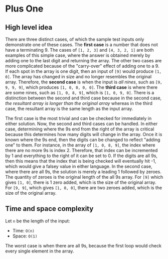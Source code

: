 # Plus One

## High level idea

There are three distinct cases, of which the sample test inputs only demonstrate one of these cases. The **first case** is a number that does not have a terminating 9. The cases of `[1, 2, 3]` and `[4, 3, 2, 1]` are both examples of this simple case, where the answer is obtained merely by adding one to the last digit and returning the array. The other two cases are more complicated because of the "carry-over" effect of adding one to a 9. If each spot in the array is one digit, then an input of `[9]` would produce `[1, 0]`. The array has changed in size and no longer resembles the original array. Therefore, the **second case** is when the input is _all nines_, such as `[9, 9, 9, 9]`, which produces `[1, 0, 0, 0, 0]`. The **third case** is where there are some nines, such as `[1, 0, 8, 9]`, which is `[1, 0, 9, 0]`. There is a distinction between the second and third case because in the second case, _the resultant array is longer than the original array_ whereas in the third case, the resultant array is the same length as the input array.

The first case is the most trivial and can be checked for immediately in either solution. Now, the second and third cases can be handled. In either case, determining where the 9s end from the right of the array is critical because this determines how many digits will change in the array. Once it is known where the 9s end, then the digits can be changed to reflect "adding one" to them. For instance, in the array of `[1, 0, 8, 9]`, the index where there are no more 9s is index 2. Therefore, that index can be incremented by 1 and everything to the right of it can be set to 0. If the digits are all 9s, then this means that the index that is being checked will eventually hit -1, which would give a falsey value in either language. In the second case, where there are all 9s, the solution is merely a leading 1 followed by zeroes. The quantity of zeroes is the original length of the all 9s array. For `[9]` which gives `[1, 0]`, there is 1 zero added, which is the size of the original array. For `[9, 9]`, which gives `[1, 0, 0]`, there are two zeroes added, which is the size of the original array.

## Time and space complexity

Let `n` be the length of the input:

- Time: `O(n)` <br>
- Space: `O(1)` <br>

The worst case is when there are all 9s, because the first loop would check every single element in the array.
